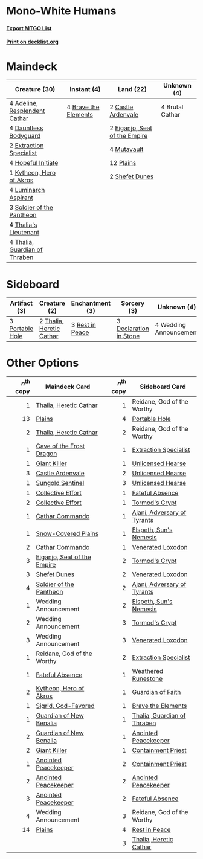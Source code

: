 # Mono-White Humans

#### [Export MTGO List](../collection/Mono-White%20Humans/Mono-White%20Humans.txt)
#### [Print on decklist.org](http://decklist.org/?deckmain=4%09Adeline,%20Resplendent%20Cathar%0A4%09Brave%20the%20Elements%0A4%09Brutal%20Cathar%0A2%09Castle%20Ardenvale%0A4%09Dauntless%20Bodyguard%0A2%09Eiganjo,%20Seat%20of%20the%20Empire%0A2%09Extraction%20Specialist%0A4%09Hopeful%20Initiate%0A1%09Kytheon,%20Hero%20of%20Akros%0A4%09Luminarch%20Aspirant%0A4%09Mutavault%0A12%09Plains%0A2%09Shefet%20Dunes%0A3%09Soldier%20of%20the%20Pantheon%0A4%09Thalia's%20Lieutenant%0A4%09Thalia,%20Guardian%20of%20Thraben&deckside=3%09Declaration%20in%20Stone%0A3%09Portable%20Hole%0A3%09Rest%20in%20Peace%0A2%09Thalia,%20Heretic%20Cathar%0A4%09Wedding%20Announcement)
# Maindeck

|                                             Creature (30)                                              |                                          Instant (4)                                          |                                               Land (22)                                                |  Unknown (4)  |
|--------------------------------------------------------------------------------------------------------|-----------------------------------------------------------------------------------------------|--------------------------------------------------------------------------------------------------------|---------------|
|4 [Adeline, Resplendent Cathar](http://gatherer.wizards.com/Pages/Card/Details.aspx?multiverseid=534751)|4 [Brave the Elements](http://gatherer.wizards.com/Pages/Card/Details.aspx?multiverseid=389450)|2 [Castle Ardenvale](http://gatherer.wizards.com/Pages/Card/Details.aspx?multiverseid=473200)           |4 Brutal Cathar|
|4 [Dauntless Bodyguard](http://gatherer.wizards.com/Pages/Card/Details.aspx?multiverseid=442902)        |                                                                                               |2 [Eiganjo, Seat of the Empire](http://gatherer.wizards.com/Pages/Card/Details.aspx?multiverseid=548581)|               |
|2 [Extraction Specialist](http://gatherer.wizards.com/Pages/Card/Details.aspx?multiverseid=555213)      |                                                                                               |4 [Mutavault](http://gatherer.wizards.com/Pages/Card/Details.aspx?multiverseid=370733)                  |               |
|4 [Hopeful Initiate](http://gatherer.wizards.com/Pages/Card/Details.aspx?multiverseid=540850)           |                                                                                               |12 [Plains](http://gatherer.wizards.com/Pages/Card/Details.aspx?multiverseid=439856)                    |               |
|1 [Kytheon, Hero of Akros](http://gatherer.wizards.com/Pages/Card/Details.aspx?multiverseid=398428)     |                                                                                               |2 [Shefet Dunes](http://gatherer.wizards.com/Pages/Card/Details.aspx?multiverseid=430872)               |               |
|4 [Luminarch Aspirant](http://gatherer.wizards.com/Pages/Card/Details.aspx?multiverseid=491647)         |                                                                                               |                                                                                                        |               |
|3 [Soldier of the Pantheon](http://gatherer.wizards.com/Pages/Card/Details.aspx?multiverseid=373529)    |                                                                                               |                                                                                                        |               |
|4 [Thalia's Lieutenant](http://gatherer.wizards.com/Pages/Card/Details.aspx?multiverseid=409783)        |                                                                                               |                                                                                                        |               |
|4 [Thalia, Guardian of Thraben](http://gatherer.wizards.com/Pages/Card/Details.aspx?multiverseid=442025)|                                                                                               |                                                                                                        |               |


# Sideboard

|                                       Artifact (3)                                       |                                           Creature (2)                                            |                                     Enchantment (3)                                      |                                           Sorcery (3)                                           |     Unknown (4)      |
|------------------------------------------------------------------------------------------|---------------------------------------------------------------------------------------------------|------------------------------------------------------------------------------------------|-------------------------------------------------------------------------------------------------|----------------------|
|3 [Portable Hole](http://gatherer.wizards.com/Pages/Card/Details.aspx?multiverseid=527320)|2 [Thalia, Heretic Cathar](http://gatherer.wizards.com/Pages/Card/Details.aspx?multiverseid=414338)|3 [Rest in Peace](http://gatherer.wizards.com/Pages/Card/Details.aspx?multiverseid=442021)|3 [Declaration in Stone](http://gatherer.wizards.com/Pages/Card/Details.aspx?multiverseid=409750)|4 Wedding Announcement|


# Other Options

|*n*<sup>th</sup> copy|                                            Maindeck Card                                             |*n*<sup>th</sup> copy|                                            Sideboard Card                                            |
|--------------------:|------------------------------------------------------------------------------------------------------|--------------------:|------------------------------------------------------------------------------------------------------|
|                    1|[Thalia, Heretic Cathar](http://gatherer.wizards.com/Pages/Card/Details.aspx?multiverseid=414338)     |                    1|Reidane, God of the Worthy                                                                            |
|                   13|[Plains](http://gatherer.wizards.com/Pages/Card/Details.aspx?multiverseid=439856)                     |                    4|[Portable Hole](http://gatherer.wizards.com/Pages/Card/Details.aspx?multiverseid=527320)              |
|                    2|[Thalia, Heretic Cathar](http://gatherer.wizards.com/Pages/Card/Details.aspx?multiverseid=414338)     |                    2|Reidane, God of the Worthy                                                                            |
|                    1|[Cave of the Frost Dragon](http://gatherer.wizards.com/Pages/Card/Details.aspx?multiverseid=527540)   |                    1|[Extraction Specialist](http://gatherer.wizards.com/Pages/Card/Details.aspx?multiverseid=555213)      |
|                    1|[Giant Killer](http://gatherer.wizards.com/Pages/Card/Details.aspx?multiverseid=472976)               |                    1|[Unlicensed Hearse](http://gatherer.wizards.com/Pages/Card/Details.aspx?multiverseid=555447)          |
|                    3|[Castle Ardenvale](http://gatherer.wizards.com/Pages/Card/Details.aspx?multiverseid=473200)           |                    2|[Unlicensed Hearse](http://gatherer.wizards.com/Pages/Card/Details.aspx?multiverseid=555447)          |
|                    1|[Sungold Sentinel](http://gatherer.wizards.com/Pages/Card/Details.aspx?multiverseid=534795)           |                    3|[Unlicensed Hearse](http://gatherer.wizards.com/Pages/Card/Details.aspx?multiverseid=555447)          |
|                    1|[Collective Effort](http://gatherer.wizards.com/Pages/Card/Details.aspx?multiverseid=414307)          |                    1|[Fateful Absence](http://gatherer.wizards.com/Pages/Card/Details.aspx?multiverseid=534774)            |
|                    2|[Collective Effort](http://gatherer.wizards.com/Pages/Card/Details.aspx?multiverseid=414307)          |                    1|[Tormod's Crypt](http://gatherer.wizards.com/Pages/Card/Details.aspx?multiverseid=389723)             |
|                    1|[Cathar Commando](http://gatherer.wizards.com/Pages/Card/Details.aspx?multiverseid=534764)            |                    1|[Ajani, Adversary of Tyrants](http://gatherer.wizards.com/Pages/Card/Details.aspx?multiverseid=447139)|
|                    1|[Snow-Covered Plains](http://gatherer.wizards.com/Pages/Card/Details.aspx?multiverseid=121267)        |                    1|[Elspeth, Sun's Nemesis](http://gatherer.wizards.com/Pages/Card/Details.aspx?multiverseid=476265)     |
|                    2|[Cathar Commando](http://gatherer.wizards.com/Pages/Card/Details.aspx?multiverseid=534764)            |                    1|[Venerated Loxodon](http://gatherer.wizards.com/Pages/Card/Details.aspx?multiverseid=452780)          |
|                    3|[Eiganjo, Seat of the Empire](http://gatherer.wizards.com/Pages/Card/Details.aspx?multiverseid=548581)|                    2|[Tormod's Crypt](http://gatherer.wizards.com/Pages/Card/Details.aspx?multiverseid=389723)             |
|                    3|[Shefet Dunes](http://gatherer.wizards.com/Pages/Card/Details.aspx?multiverseid=430872)               |                    2|[Venerated Loxodon](http://gatherer.wizards.com/Pages/Card/Details.aspx?multiverseid=452780)          |
|                    4|[Soldier of the Pantheon](http://gatherer.wizards.com/Pages/Card/Details.aspx?multiverseid=373529)    |                    2|[Ajani, Adversary of Tyrants](http://gatherer.wizards.com/Pages/Card/Details.aspx?multiverseid=447139)|
|                    1|Wedding Announcement                                                                                  |                    2|[Elspeth, Sun's Nemesis](http://gatherer.wizards.com/Pages/Card/Details.aspx?multiverseid=476265)     |
|                    2|Wedding Announcement                                                                                  |                    3|[Tormod's Crypt](http://gatherer.wizards.com/Pages/Card/Details.aspx?multiverseid=389723)             |
|                    3|Wedding Announcement                                                                                  |                    3|[Venerated Loxodon](http://gatherer.wizards.com/Pages/Card/Details.aspx?multiverseid=452780)          |
|                    1|Reidane, God of the Worthy                                                                            |                    2|[Extraction Specialist](http://gatherer.wizards.com/Pages/Card/Details.aspx?multiverseid=555213)      |
|                    1|[Fateful Absence](http://gatherer.wizards.com/Pages/Card/Details.aspx?multiverseid=534774)            |                    1|[Weathered Runestone](http://gatherer.wizards.com/Pages/Card/Details.aspx?multiverseid=503863)        |
|                    2|[Kytheon, Hero of Akros](http://gatherer.wizards.com/Pages/Card/Details.aspx?multiverseid=398428)     |                    1|[Guardian of Faith](http://gatherer.wizards.com/Pages/Card/Details.aspx?multiverseid=527305)          |
|                    1|[Sigrid, God-Favored](http://gatherer.wizards.com/Pages/Card/Details.aspx?multiverseid=503635)        |                    1|[Brave the Elements](http://gatherer.wizards.com/Pages/Card/Details.aspx?multiverseid=389450)         |
|                    1|[Guardian of New Benalia](http://gatherer.wizards.com/Pages/Card/Details.aspx?multiverseid=574499)    |                    1|[Thalia, Guardian of Thraben](http://gatherer.wizards.com/Pages/Card/Details.aspx?multiverseid=442025)|
|                    2|[Guardian of New Benalia](http://gatherer.wizards.com/Pages/Card/Details.aspx?multiverseid=574499)    |                    1|[Anointed Peacekeeper](http://gatherer.wizards.com/Pages/Card/Details.aspx?multiverseid=574482)       |
|                    2|[Giant Killer](http://gatherer.wizards.com/Pages/Card/Details.aspx?multiverseid=472976)               |                    1|[Containment Priest](http://gatherer.wizards.com/Pages/Card/Details.aspx?multiverseid=389470)         |
|                    1|[Anointed Peacekeeper](http://gatherer.wizards.com/Pages/Card/Details.aspx?multiverseid=574482)       |                    2|[Containment Priest](http://gatherer.wizards.com/Pages/Card/Details.aspx?multiverseid=389470)         |
|                    2|[Anointed Peacekeeper](http://gatherer.wizards.com/Pages/Card/Details.aspx?multiverseid=574482)       |                    2|[Anointed Peacekeeper](http://gatherer.wizards.com/Pages/Card/Details.aspx?multiverseid=574482)       |
|                    3|[Anointed Peacekeeper](http://gatherer.wizards.com/Pages/Card/Details.aspx?multiverseid=574482)       |                    2|[Fateful Absence](http://gatherer.wizards.com/Pages/Card/Details.aspx?multiverseid=534774)            |
|                    4|Wedding Announcement                                                                                  |                    3|Reidane, God of the Worthy                                                                            |
|                   14|[Plains](http://gatherer.wizards.com/Pages/Card/Details.aspx?multiverseid=439856)                     |                    4|[Rest in Peace](http://gatherer.wizards.com/Pages/Card/Details.aspx?multiverseid=442021)              |
|                     |                                                                                                      |                    3|[Thalia, Heretic Cathar](http://gatherer.wizards.com/Pages/Card/Details.aspx?multiverseid=414338)     |

